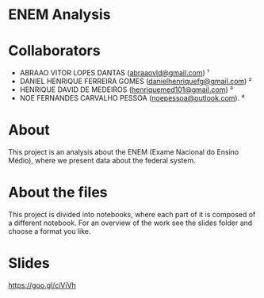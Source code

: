 # ENEM Analysis

# Collaborators
- ABRAAO VITOR LOPES DANTAS (abraaovld@gmail.com) ¹
- DANIEL HENRIQUE FERREIRA GOMES (danielhenriquefg@gmail.com) ²
- HENRIQUE DAVID DE MEDEIROS (henriquemed101@gmail.com) ³
- NOE FERNANDES CARVALHO PESSOA (noepessoa@outlook.com). ⁴

 
 # About
 
 This project is an analysis about the ENEM (Exame Nacional do Ensino Médio), where we present data about the federal system.


# About the files

This project is divided into notebooks, where each part of it is composed of a different notebook. For an overview of the work see the slides folder and choose a format you like.

# Slides

https://goo.gl/ciViVh
